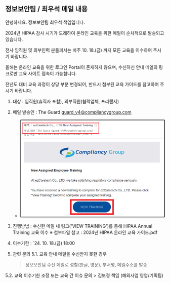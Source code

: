 






## 정보보안팀 / 최우석 메일 내용

안녕하세요.  정보보안팀 최우석 책임입니다.

2024년 HIPAA 감사 시기가 도래하여 온라인 교육을 위한 메일이 순차적으로 발송되고 있습니다.

전사 임직원 및 외부인력 분들께서는 차주 10. 18.(금) 까지 모든 교육을 이수하여 주시기 바랍니다.

올해는 온라인 교육을 위한 로그인 Portal이 존재하지 않으며,
수신하신 안내 메일의 링크로만 교육 사이트 접속이 가능합니다.

전년도 대비 교육 과정이 상당 부분 변경되어, 반드시 첨부된 교육 가이드를 참고하여 주시기 바랍니다.

1. 대상 : 임직원(휴직자 포함),  외부직원(협력업체, 프리랜서)

2. 메일 발송인 : The Guard <guard_v4@compliancygroup.com>
    - ![alt text](image.png)

3. 진행방법 : 수신한 메일 내 링크('VIEW TRAINING')를 통해 HIPAA Annual Training 교육 이수
   ※ 첨부파일 참고 : 2024년 HIPAA 온라인 교육 가이드.pdf

4. 이수기한 : `24. 10. 18.(금) 18:00

5. 관련 문의
  5.1. 교육 안내 메일을 수신받지 못한 경우
    > 정보보안팀 수신 메일로 성함(한글, 영문), 부서명, 메일주소를 발송

  5.2. 교육 이수기한 조정 또는 교육 간 이슈 문의
    > 김보경 책임 (해외사업 영업/기획팀)

